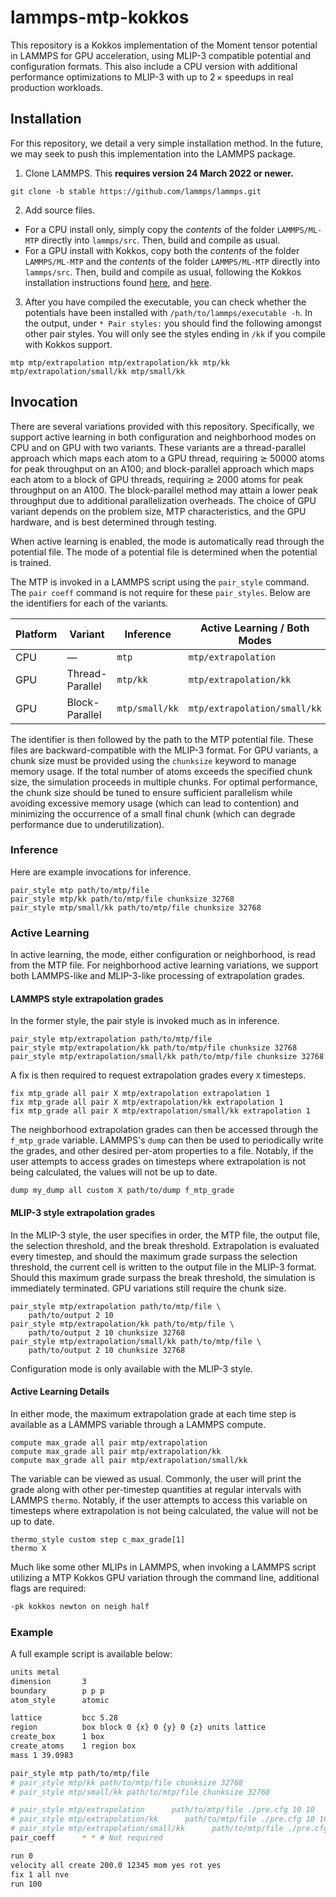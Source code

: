 # lammps-mtp-kokkos

This repository is a Kokkos implementation of the Moment tensor potential in LAMMPS for GPU acceleration, using MLIP-3 compatible potential and configuration formats. This also include a CPU version with additional performance optimizations to MLIP-3 with up to $2\,\times$ speedups in real production workloads.

## Installation

For this repository, we detail a very simple installation method. In the future, we may seek to push this implementation into the LAMMPS package.

1. Clone LAMMPS. This **requires version 24 March 2022 or newer.**

```
git clone -b stable https://github.com/lammps/lammps.git
```

2. Add source files.

- For a CPU install only, simply copy the _contents_ of the folder `LAMMPS/ML-MTP` directly into `lammps/src`. Then, build and compile as usual.
- For a GPU install with Kokkos, copy both the _contents_ of the folder `LAMMPS/ML-MTP` and the _contents_ of the folder `LAMMPS/ML-MTP` directly into `lammps/src`. Then, build and compile as usual, following the Kokkos installation instructions found [here](https://docs.lammps.org/Speed_kokkos.html), and [here](https://docs.lammps.org/Build_extras.html#kokkos).

3.  After you have compiled the executable, you can check whether the potentials have been installed with `/path/to/lammps/executable -h`. In the output, under `* Pair styles:` you should find the following amongst other pair styles. You will only see the styles ending in `/kk` if you compile with Kokkos support.

```
mtp mtp/extrapolation mtp/extrapolation/kk mtp/kk mtp/extrapolation/small/kk mtp/small/kk
```

## Invocation

There are several variations provided with this repository. Specifically, we support active learning in both configuration and neighborhood modes on CPU and on GPU with two variants. These variants are a thread-parallel approach which maps each atom to a GPU thread, requiring $\gtrsim$ 50000 atoms for peak throughput on an A100; and block-parallel approach which maps each atom to a block of GPU threads, requiring $\gtrsim$ 2000 atoms for peak throughput on an A100. The block-parallel method may attain a lower peak throughput due to additional parallelization overheads. The choice of GPU variant depends on the problem size, MTP characteristics, and the GPU hardware, and is best determined through testing.

When active learning is enabled, the mode is automatically read through the potential file. The mode of a potential file is determined when the potential is trained.

The MTP is invoked in a LAMMPS script using the `pair_style` command. The `pair coeff` command is not require for these `pair_styles`. Below are the identifiers for each of the variants.

<div align="center">

| Platform | Variant         | Inference      | Active Learning / Both Modes |
| -------- | --------------- | -------------- | ---------------------------- |
| CPU      | —               | `mtp`          | `mtp/extrapolation`          |
| GPU      | Thread-Parallel | `mtp/kk`       | `mtp/extrapolation/kk`       |
| GPU      | Block-Parallel  | `mtp/small/kk` | `mtp/extrapolation/small/kk` |

</div>

The identifier is then followed by the path to the MTP potential file. These files are backward-compatible with the MLIP-3 format. For GPU variants, a chunk size must be provided using the `chunksize` keyword to manage memory usage. If the total number of atoms exceeds the specified chunk size, the simulation proceeds in multiple chunks. For optimal performance, the chunk size should be tuned to ensure sufficient parallelism while avoiding excessive memory usage (which can lead to contention) and minimizing the occurrence of a small final chunk (which can degrade performance due to underutilization).

### Inference

Here are example invocations for inference.

```
pair_style mtp path/to/mtp/file
pair_style mtp/kk path/to/mtp/file chunksize 32768
pair_style mtp/small/kk path/to/mtp/file chunksize 32768
```

### Active Learning

In active learning, the mode, either configuration or neighborhood, is read from the MTP file. For neighborhood active learning variations, we support both LAMMPS-like and MLIP-3-like processing of extrapolation grades.

#### LAMMPS style extrapolation grades

In the former style, the pair style is invoked much as in inference.

```
pair_style mtp/extrapolation path/to/mtp/file
pair_style mtp/extrapolation/kk path/to/mtp/file chunksize 32768
pair_style mtp/extrapolation/small/kk path/to/mtp/file chunksize 32768
```

A fix is then required to request extrapolation grades every `X` timesteps.

```
fix mtp_grade all pair X mtp/extrapolation extrapolation 1
fix mtp_grade all pair X mtp/extrapolation/kk extrapolation 1
fix mtp_grade all pair X mtp/extrapolation/small/kk extrapolation 1
```

The neighborhood extrapolation grades can then be accessed through the `f_mtp_grade` variable. LAMMPS's `dump` can then be used to periodically write the grades, and other desired per-atom properties to a file. Notably, if the user attempts to access grades on timesteps where extrapolation is not being calculated, the values will not be up to date.

```
dump my_dump all custom X path/to/dump f_mtp_grade
```

#### MLIP-3 style extrapolation grades

In the MLIP-3 style, the user specifies in order, the MTP file, the output file, the selection threshold, and the break threshold. Extrapolation is evaluated every timestep, and should the maximum grade surpass the selection threshold, the current cell is written to the output file in the MLIP-3 format. Should this maximum grade surpass the break threshold, the simulation is immediately terminated. GPU variations still require the chunk size.

```
pair_style mtp/extrapolation path/to/mtp/file \
    path/to/output 2 10
pair_style mtp/extrapolation/kk path/to/mtp/file \
    path/to/output 2 10 chunksize 32768
pair_style mtp/extrapolation/small/kk path/to/mtp/file \
    path/to/output 2 10 chunksize 32768
```

Configuration mode is only available with the MLIP-3 style.

#### Active Learning Details

In either mode, the maximum extrapolation grade at each time step is available as a LAMMPS variable through a LAMMPS compute.

```
compute max_grade all pair mtp/extrapolation
compute max_grade all pair mtp/extrapolation/kk
compute max_grade all pair mtp/extrapolation/small/kk
```

The variable can be viewed as usual. Commonly, the user will print the grade along with other per-timestep quantities at regular intervals with LAMMPS `thermo`. Notably, if the user attempts to access this variable on timesteps where extrapolation is not being calculated, the value will not be up to date.

```
thermo_style custom step c_max_grade[1]
thermo X
```

Much like some other MLIPs in LAMMPS, when invoking a LAMMPS script utilizing a MTP Kokkos GPU variation through the command line, additional flags are required:

```bash
-pk kokkos newton on neigh half
```

### Example

A full example script is available below:

```sh
units metal
dimension       3
boundary        p p p
atom_style      atomic

lattice         bcc 5.28
region          box block 0 {x} 0 {y} 0 {z} units lattice
create_box      1 box
create_atoms    1 region box
mass 1 39.0983

pair_style mtp path/to/mtp/file
# pair_style mtp/kk path/to/mtp/file chunksize 32768
# pair_style mtp/small/kk path/to/mtp/file chunksize 32768

# pair_style mtp/extrapolation      path/to/mtp/file ./pre.cfg 10 10
# pair_style mtp/extrapolation/kk      path/to/mtp/file ./pre.cfg 10 10 chunksize 32768
# pair_style mtp/extrapolation/small/kk      path/to/mtp/file ./pre.cfg 10 10 chunksize 32768
pair_coeff      * * # Not required

run 0
velocity all create 200.0 12345 mom yes rot yes
fix 1 all nve
run 100
```
